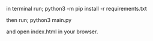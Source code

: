 in terminal run; python3 -m pip install -r requirements.txt

then run; python3 main.py

and open index.html in your browser.